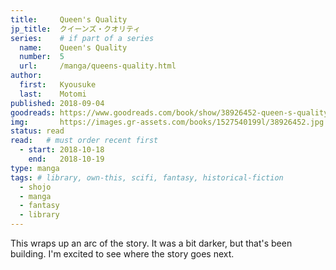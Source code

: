 ```yaml
---
title:     Queen's Quality
jp_title:  クイーンズ・クオリティ
series:    # if part of a series
  name:    Queen's Quality
  number:  5
  url:     /manga/queens-quality.html
author: 
  first:   Kyousuke 
  last:    Motomi
published: 2018-09-04
goodreads: https://www.goodreads.com/book/show/38926452-queen-s-quality-vol-5
img:       https://images.gr-assets.com/books/1527540199l/38926452.jpg
status: read
read:   # must order recent first
  - start: 2018-10-18  
    end:   2018-10-19 
type: manga
tags: # library, own-this, scifi, fantasy, historical-fiction
  - shojo
  - manga
  - fantasy
  - library
---
```


This wraps up an arc of the story. It was a bit darker, but that's been building. I'm excited to see where the story goes next.
